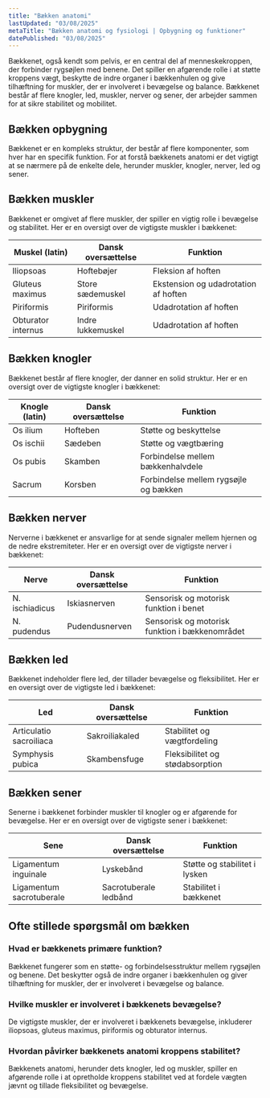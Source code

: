 ```yaml
---
title: "Bækken anatomi"
lastUpdated: "03/08/2025"
metaTitle: "Bækken anatomi og fysiologi | Opbygning og funktioner"
datePublished: "03/08/2025"
---
```


Bækkenet, også kendt som pelvis, er en central del af menneskekroppen, der forbinder rygsøjlen med benene. Det spiller en afgørende rolle i at støtte kroppens vægt, beskytte de indre organer i bækkenhulen og give tilhæftning for muskler, der er involveret i bevægelse og balance. Bækkenet består af flere knogler, led, muskler, nerver og sener, der arbejder sammen for at sikre stabilitet og mobilitet.

## Bækken opbygning

Bækkenet er en kompleks struktur, der består af flere komponenter, som hver har en specifik funktion. For at forstå bækkenets anatomi er det vigtigt at se nærmere på de enkelte dele, herunder muskler, knogler, nerver, led og sener.

## Bækken muskler

Bækkenet er omgivet af flere muskler, der spiller en vigtig rolle i bevægelse og stabilitet. Her er en oversigt over de vigtigste muskler i bækkenet:

| Muskel (latin) | Dansk oversættelse | Funktion |
|----------------|--------------------|----------|
| Iliopsoas      | Hoftebøjer         | Fleksion af hoften |
| Gluteus maximus| Store sædemuskel   | Ekstension og udadrotation af hoften |
| Piriformis     | Piriformis         | Udadrotation af hoften |
| Obturator internus | Indre lukkemuskel | Udadrotation af hoften |

## Bækken knogler

Bækkenet består af flere knogler, der danner en solid struktur. Her er en oversigt over de vigtigste knogler i bækkenet:

| Knogle (latin) | Dansk oversættelse | Funktion |
|----------------|--------------------|----------|
| Os ilium       | Hofteben           | Støtte og beskyttelse |
| Os ischii      | Sædeben            | Støtte og vægtbæring |
| Os pubis       | Skamben            | Forbindelse mellem bækkenhalvdele |
| Sacrum         | Korsben            | Forbindelse mellem rygsøjle og bækken |

## Bækken nerver

Nerverne i bækkenet er ansvarlige for at sende signaler mellem hjernen og de nedre ekstremiteter. Her er en oversigt over de vigtigste nerver i bækkenet:

| Nerve | Dansk oversættelse | Funktion |
|-------|--------------------|----------|
| N. ischiadicus | Iskiasnerven | Sensorisk og motorisk funktion i benet |
| N. pudendus   | Pudendusnerven | Sensorisk og motorisk funktion i bækkenområdet |

## Bækken led

Bækkenet indeholder flere led, der tillader bevægelse og fleksibilitet. Her er en oversigt over de vigtigste led i bækkenet:

| Led | Dansk oversættelse | Funktion |
|-----|--------------------|----------|
| Articulatio sacroiliaca | Sakroiliakaled | Stabilitet og vægtfordeling |
| Symphysis pubica        | Skambensfuge   | Fleksibilitet og stødabsorption |

## Bækken sener

Senerne i bækkenet forbinder muskler til knogler og er afgørende for bevægelse. Her er en oversigt over de vigtigste sener i bækkenet:

| Sene | Dansk oversættelse | Funktion |
|------|--------------------|----------|
| Ligamentum inguinale | Lyskebånd | Støtte og stabilitet i lysken |
| Ligamentum sacrotuberale | Sacrotuberale ledbånd | Stabilitet i bækkenet |

## Ofte stillede spørgsmål om bækken

### Hvad er bækkenets primære funktion?

Bækkenet fungerer som en støtte- og forbindelsesstruktur mellem rygsøjlen og benene. Det beskytter også de indre organer i bækkenhulen og giver tilhæftning for muskler, der er involveret i bevægelse og balance.

### Hvilke muskler er involveret i bækkenets bevægelse?

De vigtigste muskler, der er involveret i bækkenets bevægelse, inkluderer iliopsoas, gluteus maximus, piriformis og obturator internus.

### Hvordan påvirker bækkenets anatomi kroppens stabilitet?

Bækkenets anatomi, herunder dets knogler, led og muskler, spiller en afgørende rolle i at opretholde kroppens stabilitet ved at fordele vægten jævnt og tillade fleksibilitet og bevægelse.
